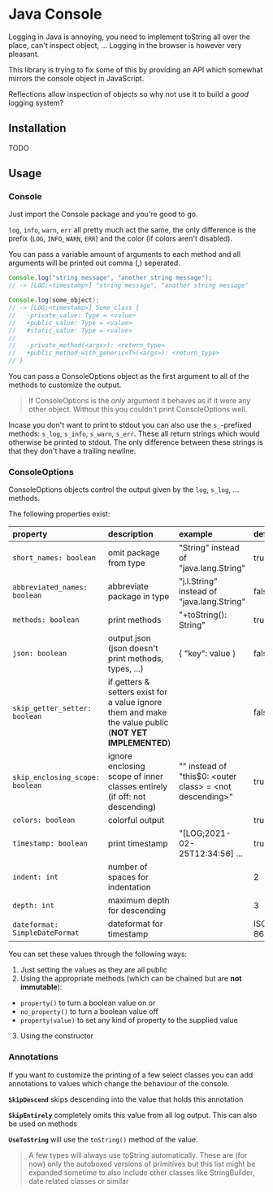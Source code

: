 # Java Console

Logging in Java is annoying, you need to implement toString all over the place, can't inspect object, ...
Logging in the browser is however very pleasant.

This library is trying to fix some of this by providing an API which somewhat mirrors the console object in JavaScript.

Reflections allow inspection of objects so why not use it to build a *good* logging system?

## Installation

TODO

## Usage

### Console

Just import the Console package and you're good to go.

`log`, `info`, `warn`, `err` all pretty much act the same, the only difference is the prefix (`LOG`, `INFO`, `WARN`, `ERR`) and the color (if colors aren't disabled).

You can pass a variable amount of arguments to each method and all arguments will be printed out comma (,) seperated.

```java
Console.log("string message", "another string message");
// -> [LOG;<timestamp>] "string message", "another string message"

Console.log(some_object);
// -> [LOG;<timestamp>] Some_class {
//   -private_value: Type = <value>
//   +public_value: Type = <value>
//   #static_value: Type = <value>
//
//   -private_method(<args>): <return_type>
//   +public_method_with_generic<T>(<args>): <return_type>
// }
```

You can pass a ConsoleOptions object as the first argument to all of the methods to customize the output.

> If ConsoleOptions is the *only* argument it behaves as if it were any other object.
> Without this you couldn't print ConsoleOptions well.

Incase you don't want to print to stdout you can also use the `s_`-prefixed methods: `s_log`, `s_info`, `s_warn`, `s_err`.
These all return strings which would otherwise be printed to stdout.
The only difference between these strings is that they don't have a trailing newline.


### ConsoleOptions

ConsoleOptions objects control the output given by the `log`, `s_log`, ... methods.

The following properties exist:

| property                          | description | example | default |
| :-------------------------------- | :---------- | :------ | :------ |
| `short_names: boolean`            | omit package from type     | "String" instead of "java.lang.String" | true |
| `abbreviated_names: boolean`      | abbreviate package in type | "j.l.String" instead of "java.lang.String" | false |
| `methods: boolean`                | print methods | "+toString(): String" | true |
| `json: boolean`                   | output json (json doesn't print methods, types, ...) | { "key": value } | false |
| `skip_getter_setter: boolean`     | if getters & setters exist for a value ignore them and make the value public (**NOT YET IMPLEMENTED**) |  | false |
| `skip_enclosing_scope: boolean`   | ignore enclosing scope of inner classes entirely (if off: not descending) | "" instead of "this$0: \<outer class\> = \<not descending\>" | true |
| `colors: boolean`                 | colorful output |  | true |
| `timestamp: boolean`              | print timestamp | "\[LOG;2021-02-25T12:34:56\] ... | true |
| `indent: int`                     | number of spaces for indentation |  | 2 |
| `depth: int`                      | maximum depth for descending |  | 3 |
| `dateformat: SimpleDateFormat`    | dateformat for timestamp |  | ISO 8601 |

You can set these values through the following ways:

1. Just setting the values as they are all public
2. Using the appropriate methods (which can be chained but are **not immutable**):
  - `property()` to turn a boolean value on or
  - `no_property()` to turn a boolean value off
  - `property(value)` to set any kind of property to the supplied value
3. Using the constructor

### Annotations

If you want to customize the printing of a few select classes you can add annotations to values which change the behaviour of the console.

**`SkipDescend`** skips descending into the value that holds this annotation

**`SkipEntirely`** completely omits this value from all log output. This can also be used on methods

**`UseToString`** will use the `toString()` method of the value.

> A few types will always use toString automatically.
> These are (for now) only the autoboxed versions of primitives but this list might be expanded sometime to also include other classes like StringBuilder, date related classes or similar
